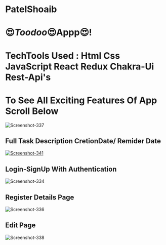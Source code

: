 # PatelShoaib
# 😍_Toodoo_😍Appp😍!
<h1>TechTools Used : Html Css JavaScript React Redux Chakra-Ui Rest-Api's </h1>
<h1>To See  All  Exciting Features  Of App Scroll Below  </h1>
<img src="https://i.ibb.co/2k0w1dT/Screenshot-337.png" alt="Screenshot-337" border="0"></a>
<h2 >Full Task  Description CretionDate/ Remider Date  </h2><a href="">
 <img src="https://i.ibb.co/hXLXx3k/Screenshot-341.png" alt="Screenshot-341" border="0">
</a><a target='_blank' href='#'></a><br />
<h2>Login-SignUp With Authentication</h2>
<a hLogin ref="https"><img src="https://i.ibb.co/XVTg1J2/Screenshot-334.png" alt="Screenshot-334" border="0"></a>
<h2>Register Details Page </h2>

<img src="https://i.ibb.co/0nVXxwb/Screenshot-336.png" alt="Screenshot-336" border="0">
<h2>Edit Page</h2>
  <img src="https://i.ibb.co/2nVLXQC/Screenshot-338.png" alt="Screenshot-338" border="0">
 
